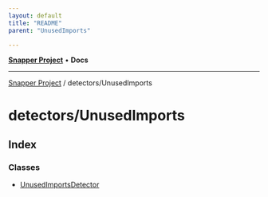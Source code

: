 ```yaml
---
layout: default
title: "README"
parent: "UnusedImports"

---
```

[**Snapper Project**](../../README.md) • **Docs**

***

[Snapper Project](../../README.md) / detectors/UnusedImports

# detectors/UnusedImports

## Index

### Classes

- [UnusedImportsDetector](classes/UnusedImportsDetector.md)
